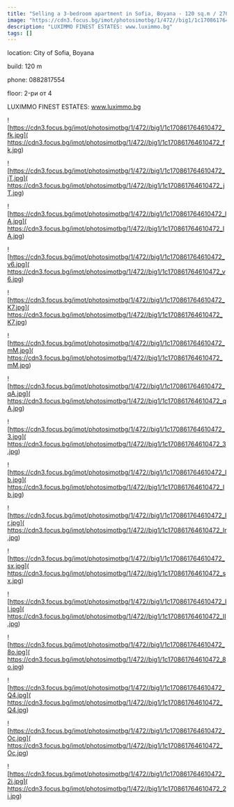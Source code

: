 ```yaml
---
title: "Selling a 3-bedroom apartment in Sofia, Boyana - 120 sq.m / 270,000 EUR :: imot.bg Ad"
image: "https://cdn3.focus.bg/imot/photosimotbg/1/472//big1/1c170861764610472_vf.jpg"
description: "LUXIMMO FINEST ESTATES: www.luximmo.bg"
tags: []
---
```


location: City of Sofia, Boyana

build: 120 m

phone: 0882817554

floor: 2-ри от 4

LUXIMMO FINEST ESTATES: www.luximmo.bg


![https://cdn3.focus.bg/imot/photosimotbg/1/472//big1/1c170861764610472_fk.jpg]( https://cdn3.focus.bg/imot/photosimotbg/1/472//big1/1c170861764610472_fk.jpg)


![https://cdn3.focus.bg/imot/photosimotbg/1/472//big1/1c170861764610472_jT.jpg]( https://cdn3.focus.bg/imot/photosimotbg/1/472//big1/1c170861764610472_jT.jpg)


![https://cdn3.focus.bg/imot/photosimotbg/1/472//big1/1c170861764610472_lA.jpg]( https://cdn3.focus.bg/imot/photosimotbg/1/472//big1/1c170861764610472_lA.jpg)


![https://cdn3.focus.bg/imot/photosimotbg/1/472//big1/1c170861764610472_v6.jpg]( https://cdn3.focus.bg/imot/photosimotbg/1/472//big1/1c170861764610472_v6.jpg)


![https://cdn3.focus.bg/imot/photosimotbg/1/472//big1/1c170861764610472_K7.jpg]( https://cdn3.focus.bg/imot/photosimotbg/1/472//big1/1c170861764610472_K7.jpg)


![https://cdn3.focus.bg/imot/photosimotbg/1/472//big1/1c170861764610472_mM.jpg]( https://cdn3.focus.bg/imot/photosimotbg/1/472//big1/1c170861764610472_mM.jpg)


![https://cdn3.focus.bg/imot/photosimotbg/1/472//big1/1c170861764610472_qA.jpg]( https://cdn3.focus.bg/imot/photosimotbg/1/472//big1/1c170861764610472_qA.jpg)


![https://cdn3.focus.bg/imot/photosimotbg/1/472//big1/1c170861764610472_3.jpg]( https://cdn3.focus.bg/imot/photosimotbg/1/472//big1/1c170861764610472_3.jpg)


![https://cdn3.focus.bg/imot/photosimotbg/1/472//big1/1c170861764610472_Ib.jpg]( https://cdn3.focus.bg/imot/photosimotbg/1/472//big1/1c170861764610472_Ib.jpg)


![https://cdn3.focus.bg/imot/photosimotbg/1/472//big1/1c170861764610472_Ir.jpg]( https://cdn3.focus.bg/imot/photosimotbg/1/472//big1/1c170861764610472_Ir.jpg)


![https://cdn3.focus.bg/imot/photosimotbg/1/472//big1/1c170861764610472_sx.jpg]( https://cdn3.focus.bg/imot/photosimotbg/1/472//big1/1c170861764610472_sx.jpg)


![https://cdn3.focus.bg/imot/photosimotbg/1/472//big1/1c170861764610472_II.jpg]( https://cdn3.focus.bg/imot/photosimotbg/1/472//big1/1c170861764610472_II.jpg)


![https://cdn3.focus.bg/imot/photosimotbg/1/472//big1/1c170861764610472_8o.jpg]( https://cdn3.focus.bg/imot/photosimotbg/1/472//big1/1c170861764610472_8o.jpg)


![https://cdn3.focus.bg/imot/photosimotbg/1/472//big1/1c170861764610472_Q4.jpg]( https://cdn3.focus.bg/imot/photosimotbg/1/472//big1/1c170861764610472_Q4.jpg)


![https://cdn3.focus.bg/imot/photosimotbg/1/472//big1/1c170861764610472_Oc.jpg]( https://cdn3.focus.bg/imot/photosimotbg/1/472//big1/1c170861764610472_Oc.jpg)


![https://cdn3.focus.bg/imot/photosimotbg/1/472//big1/1c170861764610472_2i.jpg]( https://cdn3.focus.bg/imot/photosimotbg/1/472//big1/1c170861764610472_2i.jpg)


